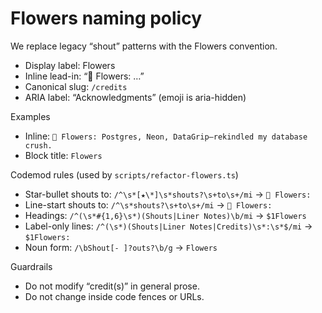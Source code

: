 # Flowers naming policy

We replace legacy “shout” patterns with the Flowers convention.

- Display label: Flowers
- Inline lead-in: “💐 Flowers: …”
- Canonical slug: `/credits`
- ARIA label: “Acknowledgments” (emoji is aria-hidden)

Examples
- Inline: `💐 Flowers: Postgres, Neon, DataGrip—rekindled my database crush.`
- Block title: `Flowers`

Codemod rules (used by `scripts/refactor-flowers.ts`)
- Star-bullet shouts to: `/^\s*[★\*]\s*shouts?\s+to\s+/mi` → `💐 Flowers: `
- Line-start shouts to: `/^\s*shouts?\s+to\s+/mi` → `💐 Flowers: `
- Headings: `/^(\s*#{1,6}\s*)(Shouts|Liner Notes)\b/mi` → `$1Flowers`
- Label-only lines: `/^(\s*)(Shouts|Liner Notes|Credits)\s*:\s*$/mi` → `$1Flowers:`
- Noun form: `/\bShout[- ]?outs?\b/g` → `Flowers`

Guardrails
- Do not modify “credit(s)” in general prose.
- Do not change inside code fences or URLs.

